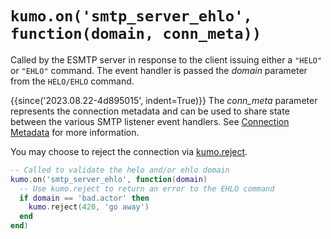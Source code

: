 # `kumo.on('smtp_server_ehlo', function(domain, conn_meta))`

Called by the ESMTP server in response to the client issuing either a `"HELO"`
or `"EHLO"` command.  The event handler is passed the *domain* parameter from
the `HELO/EHLO` command.

{{since('2023.08.22-4d895015', indent=True)}}
    The *conn_meta* parameter represents the connection metadata and
    can be used to share state between the various SMTP listener
    event handlers. See [Connection Metadata](../connectionmeta.md)
    for more information.

You may choose to reject the connection via [kumo.reject](../kumo/reject.md).

```lua
-- Called to validate the helo and/or ehlo domain
kumo.on('smtp_server_ehlo', function(domain)
  -- Use kumo.reject to return an error to the EHLO command
  if domain == 'bad.actor' then
    kumo.reject(420, 'go away')
  end
end)
```

